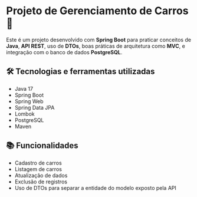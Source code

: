 # Projeto de Gerenciamento de Carros 🚗

Este é um projeto desenvolvido com **Spring Boot** para praticar conceitos de **Java**, **API REST**, uso de **DTOs**, boas práticas de arquitetura como **MVC**, e integração com o banco de dados **PostgreSQL**.

## 🛠 Tecnologias e ferramentas utilizadas

- Java 17
- Spring Boot
- Spring Web
- Spring Data JPA
- Lombok
- PostgreSQL
- Maven

## 📚 Funcionalidades

- Cadastro de carros
- Listagem de carros
- Atualização de dados
- Exclusão de registros
- Uso de DTOs para separar a entidade do modelo exposto pela API
